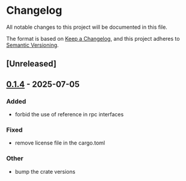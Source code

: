 # Changelog

All notable changes to this project will be documented in this file.

The format is based on [Keep a Changelog](https://keepachangelog.com/en/1.0.0/),
and this project adheres to [Semantic Versioning](https://semver.org/spec/v2.0.0.html).

## [Unreleased]

## [0.1.4](https://github.com/pngouembe/async_pub_sub/compare/async_pub_sub_macros-v0.1.3...async_pub_sub_macros-v0.1.4) - 2025-07-05

### Added

- forbid the use of reference in rpc interfaces

### Fixed

- remove license file in the cargo.toml

### Other

- bump the crate versions

